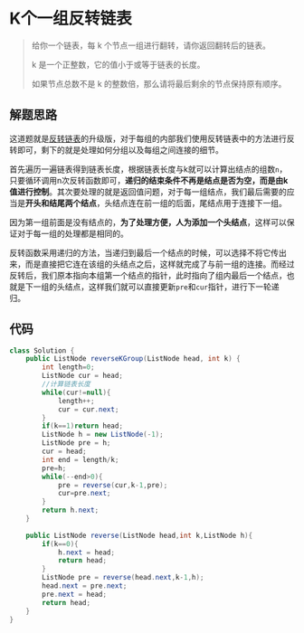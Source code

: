 # K个一组反转链表

> 给你一个链表，每 k 个节点一组进行翻转，请你返回翻转后的链表。
>
> k 是一个正整数，它的值小于或等于链表的长度。
>
> 如果节点总数不是 k 的整数倍，那么请将最后剩余的节点保持原有顺序。
>

## 解题思路

这道题就是[反转链表](/链表/easy/206.反转链表)的升级版，对于每组的内部我们使用反转链表中的方法进行反转即可，剩下的就是处理如何分组以及每组之间连接的细节。

首先遍历一遍链表得到链表长度，根据链表长度与k就可以计算出结点的组数`n`，只要循环调用n次反转函数即可，**递归的结束条件不再是结点是否为空，而是由k值进行控制**。其次要处理的就是返回值问题，对于每一组结点，我们最后需要的应当是**开头和结尾两个结点**，头结点连在前一组的后面，尾结点用于连接下一组。

因为第一组前面是没有结点的，**为了处理方便，人为添加一个头结点**，这样可以保证对于每一组的处理都是相同的。

反转函数采用递归的方法，当递归到最后一个结点的时候，可以选择不将它传出来，而是直接把它连在该组的头结点之后，这样就完成了与前一组的连接。而经过反转后，我们原本指向本组第一个结点的指针，此时指向了组内最后一个结点，也就是下一组的头结点，这样我们就可以直接更新`pre`和`cur`指针，进行下一轮递归。

## 代码

```java
class Solution {
    public ListNode reverseKGroup(ListNode head, int k) {
        int length=0;
        ListNode cur = head;
        //计算链表长度
        while(cur!=null){
            length++;
            cur = cur.next;
        }
        if(k==1)return head;
        ListNode h = new ListNode(-1);
        ListNode pre = h;
        cur = head;
        int end = length/k;       
        pre=h;
        while(--end>0){
            pre = reverse(cur,k-1,pre);
            cur=pre.next;
        }
        return h.next;
    }
    
    public ListNode reverse(ListNode head,int k,ListNode h){
        if(k==0){
            h.next = head;
            return head;
        }
        ListNode pre = reverse(head.next,k-1,h);
        head.next = pre.next;
        pre.next = head;
        return head;
    }
}
```

